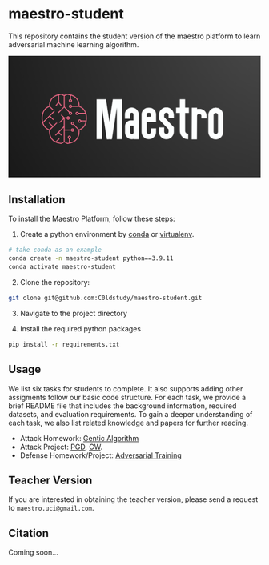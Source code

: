# maestro-student
This repository contains the student version of the maestro platform to learn adversarial machine learning algorithm.


![](./logo.png)

## Installation
To install the Maestro Platform, follow these steps:
1. Create a python environment by [conda](https://docs.anaconda.com/free/anaconda/install/index.html) or [virtualenv](https://virtualenv.pypa.io/en/latest/installation.html).
```bash
# take conda as an example
conda create -n maestro-student python==3.9.11
conda activate maestro-student
```
2. Clone the repository:
```bash
git clone git@github.com:C0ldstudy/maestro-student.git
```
3. Navigate to the project directory

4. Install the required python packages
```bash
pip install -r requirements.txt
```

## Usage
We list six tasks for students to complete. It also supports adding other assigments follow our basic code structure.
For each task, we provide a brief README file that includes the background information, required datasets, and evaluation requirements. To gain a deeper understanding of each task, we also list related knowledge and papers for further reading.

- Attack Homework: [Gentic Algorithm](https://arxiv.org/abs/1906.03181)
- Attack Project: [PGD](https://arxiv.org/abs/1706.06083), [CW](https://arxiv.org/abs/1608.04644).
- Defense Homework/Project: [Adversarial Training](https://arxiv.org/abs/1412.6572)

## Teacher Version
If you are interested in obtaining the teacher version, please send a request to `maestro.uci@gmail.com`.

## Citation
Coming soon...
